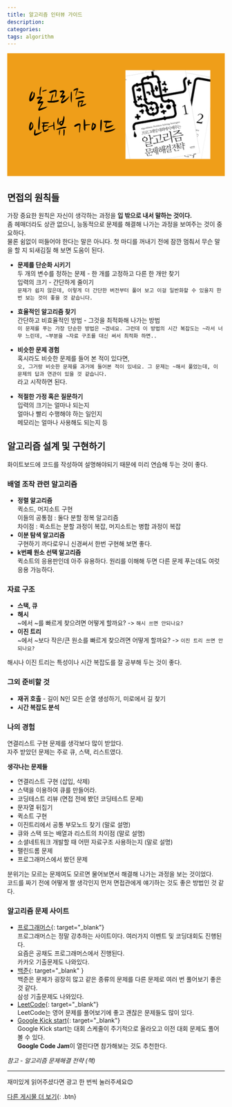 ```yaml
---
title: 알고리즘 인터뷰 가이드
description: 
categories: 
tags: algorithm
---
```


![알고리즘 인터뷰 가이드](/assets/images/coding-interview.png)

## 면접의 원칙들

가장 중요한 원칙은 자신이 생각하는 과정을 **입 밖으로 내서 말하는 것이다.**  
좀 헤매더라도 상관 없으니, 능동적으로 문제를 해결해 나가는 과정을 보여주는 것이 중요하다.  
물론 쉼없이 떠들어야 한다는 말은 아니다. 첫 마디를 꺼내기 전에 잠깐 멈춰서 무슨 말을 할 지 되새김질 해 보면 도움이 된다.

- **문제를 단순화 시키기<br/>**
    두 개의 변수를 정하는 문제 - 한 개를 고정하고 다른 한 개만 찾기<br/>
    입력의 크기 - 간단하게 줄이기<br/>
    `문제가 쉽지 않은데, 이렇게 더 간단한 버전부터 풀어 보고 이걸 일반화할 수 있을지 한 번 보는 것이 좋을 것 같습니다.`

- **효율적인 알고리즘 찾기<br/>**
    간단하고 비효율적인 방법 - 그것을 최적화해 나가는 방법<br/>
    `이 문제를 푸는 가장 단순한 방법은 ~겠네요. 그런데 이 방법의 시간 복잡도는 ~라서 너무 느린데, ~부분을 ~자료 구조를 대신 써서 최적화 하면..`

- **비슷한 문제 경험<br/>**
    혹시라도 비슷한 문제를 들어 본 적이 있다면,<br/>
    `오, 그거랑 비슷한 문제를 과거에 들어본 적이 있네요. 그 문제는 ~해서 풀었는데, 이 문제의 답과 연관이 있을 것 같습니다.`<br/>
    라고 시작하면 된다.

- **적절한 가정 혹은 질문하기<br/>**
    입력의 크기는 얼마나 되는지<br/>
    얼마나 빨리 수행해야 하는 일인지<br/>
    메모리는 얼마나 사용해도 되는지 등<br/>

## 알고리즘 설계 및 구현하기

화이트보드에 코드를 작성하여 설명해야되기 때문에 미리 연습해 두는 것이 좋다.

### 배열 조작 관련 알고리즘

- **정렬 알고리즘<br/>**
    퀵소드, 머지소트 구현<br/>
    이들의 공통점 : 둘다 분할 정복 알고리즘<br/>
    차이점 : 퀵소트는 분할 과정이 복잡, 머지소트는 병합 과정이 복잡<br/>
- **이분 탐색 알고리즘<br/>**
    구현하기 까다로우니 신경써서 한번 구현해 보면 좋다.
- **k번째 원소 선택 알고리즘**<br/>
    퀵소트의 응용판인데 아주 유용하다. 원리를 이해해 두면 다른 문제 푸는데도 여럿 응용 가능하다.

### 자료 구조

- **스택, 큐**
- **해시<br/>**
    ~에서 ~를 빠르게 찾으려면 어떻게 할까요? -> `해시 쓰면 안되나요?`
- **이진 트리<br/>**
    ~에서 ~보다 작은/큰 원소를 빠르게 찾으려면 어떻게 할까요? -> `이진 트리 쓰면 안되나요?`<br/>
    
해시나 이진 트리는 특성이나 시간 복잡도를 잘 공부해 두는 것이 좋다.

### 그외 준비할 것

- **재귀 호출** - 길이 N인 모든 순열 생성하기, 미로에서 길 찾기
- **시간 복잡도 분석**

### 나의 경험

연결리스트 구현 문제를 생각보다 많이 받았다.  
자주 받았던 문제는 주로 큐, 스택, 리스트였다.  

**생각나는 문제들**
- 연결리스트 구현 (삽입, 삭제)
- 스택을 이용하여 큐를 만들어라.
- 코딩테스트 리뷰 (면접 전에 봤던 코딩테스트 문제)
- 문자열 뒤집기
- 퀵소트 구현
- 이진트리에서 공통 부모노드 찾기 (말로 설명)
- 큐와 스택 또는 배열과 리스트의 차이점 (말로 설명)
- 소셜네트워크 개발할 때 어떤 자료구조 사용하는지 (말로 설명)
- 팰린드롬 문제
- 프로그래머스에서 봤던 문제

분위기는 모르는 문제여도 모르면 물어보면서 해결해 나가는 과정을 보는 것이었다.  
코드를 짜기 전에 어떻게 짤 생각인지 먼저 면접관에게 얘기하는 것도 좋은 방법인 것 같다.  

### 알고리즘 문제 사이트

- [프로그래머스](https://programmers.co.kr/learn/challenges){: target="_blank"}  
    프로그래머스는 정말 강추하는 사이트이다. 여러가지 이벤트 및 코딩대회도 진행된다.  
    요즘은 공채도 프로그래머스에서 진행된다.  
    카카오 기출문제도 나와있다.
- [백준](https://www.acmicpc.net/problemset){: target="_blank" }  
    백준은 문제가 굉장히 많고 같은 종류의 문제를 다른 문제로 여러 번 풀어보기 좋은 것 같다.  
    삼성 기출문제도 나와있다.
- [LeetCode](https://leetcode.com/problemset/all/?difficulty=Medium){: target="_blank"}  
    LeetCode는 영어 문제를 풀어보기에 좋고 괜찮은 문제들도 많이 있다.  
- [Google Kick start](https://codingcompetitions.withgoogle.com/kickstart/schedule){: target="_blank"}  
    Google Kick start는 대회 스케줄이 주기적으로 올라오고 이전 대회 문제도 풀어볼 수 있다.  
    **Google Code Jam**이 열린다면 참가해보는 것도 추천한다.  

*참고 - 알고리즘 문제해결 전략 (책)*

---

재미있게 읽어주셨다면 광고 한 번씩 눌러주세요😊

[다른 게시물 더 보기](https://groovypark.github.io/){: .btn}